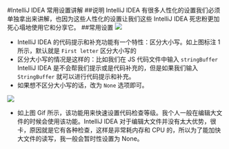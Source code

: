 #IntelliJ IDEA 常用设置讲解
##说明
IntelliJ IDEA 有很多人性化的设置我们必须单独拿出来讲解，也因为这些人性化的设置让我们这些 IntelliJ IDEA 死忠粉更加死心塌地使用它和分享它。
##常用设置
![][idea1]
*   IntelliJ IDEA 的代码提示和补充功能有一个特性：区分大小写。如上图标注 1 所示，默认就是 `First letter` 区分大小写的
*   区分大小写的情况是这样的：比如我们在 JS 代码文件中输入 `stringBuffer` IntelliJ IDEA 是不会帮我们提示或是代码补充的，但是如果我们输入 `StringBuffer` 就可以进行代码提示和补充。
*   如果想不区分大小写的话，改为 `None` 选项即可。

![][idea2]
* 如上图 Gif 所示，该功能用来快速设置代码检查等级。我个人一般在编辑大文件的时候会使用该功能。IntelliJ IDEA 对于编辑大文件并没有太大优势，很卡，原因就是它有各种检查，这样是非常耗内存和 CPU 的，所以为了能加快大文件的读写，我一般会暂时性设置为 None。 


[idea1]:http://olgkq6ci3.bkt.clouddn.com/others/1.jpg
[idea2]:http://olgkq6ci3.bkt.clouddn.com/others/2.gif
[idea3]:http://olgkq6ci3.bkt.clouddn.com/others/3.jpg
[idea4]:http://olgkq6ci3.bkt.clouddn.com/others/4.jpg
[idea5]:http://olgkq6ci3.bkt.clouddn.com/others/5.gif
[idea6]:http://olgkq6ci3.bkt.clouddn.com/others/6.jpg
[idea7]:http://olgkq6ci3.bkt.clouddn.com/others/7.gif
[idea8]:http://olgkq6ci3.bkt.clouddn.com/others/8.jpg
[idea9]:http://olgkq6ci3.bkt.clouddn.com/others/9.gif
[idea10]:http://olgkq6ci3.bkt.clouddn.com/others/10.jpg
[idea11]:http://olgkq6ci3.bkt.clouddn.com/others/11.gif
[idea12]:http://olgkq6ci3.bkt.clouddn.com/others/12.gif
[idea13]:http://olgkq6ci3.bkt.clouddn.com/others/13.gif
[idea14]:http://olgkq6ci3.bkt.clouddn.com/others/14.gif
[idea15]:http://olgkq6ci3.bkt.clouddn.com/others/15.jpg
[idea16]:http://olgkq6ci3.bkt.clouddn.com/others/16.gif
[idea17]:http://olgkq6ci3.bkt.clouddn.com/others/17.gif
[idea18]:http://olgkq6ci3.bkt.clouddn.com/others/18.jpg
[idea19]:http://olgkq6ci3.bkt.clouddn.com/others/19.jpg
[idea20]:http://olgkq6ci3.bkt.clouddn.com/others/20.gif
[idea21]:http://olgkq6ci3.bkt.clouddn.com/others/21.jpg
[idea22]:http://olgkq6ci3.bkt.clouddn.com/others/22.jpg
[idea23]:http://olgkq6ci3.bkt.clouddn.com/others/23.jpg
[idea24]:http://olgkq6ci3.bkt.clouddn.com/others/24.gif
[idea25]:http://olgkq6ci3.bkt.clouddn.com/others/25.gif
[idea26]:http://olgkq6ci3.bkt.clouddn.com/others/26.gif
[idea27]:http://olgkq6ci3.bkt.clouddn.com/others/27.gif
[idea28]:http://olgkq6ci3.bkt.clouddn.com/others/28.gif
[idea29]:http://olgkq6ci3.bkt.clouddn.com/others/29.jpg
[idea30]:http://olgkq6ci3.bkt.clouddn.com/others/30.gif
[idea31]:http://olgkq6ci3.bkt.clouddn.com/others/31.gif
[idea32]:http://olgkq6ci3.bkt.clouddn.com/others/32.gif
[idea33]:http://olgkq6ci3.bkt.clouddn.com/others/33.gif
[idea34]:http://olgkq6ci3.bkt.clouddn.com/others/34.gif
[idea35]:http://olgkq6ci3.bkt.clouddn.com/others/35.gif
